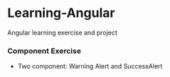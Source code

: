 # Learning-Angular
Angular learning exercise and project

### Component Exercise
- Two component: Warning Alert and SuccessAlert
